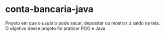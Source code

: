 # conta-bancaria-java

Projeto em que o usuário pode sacar, depositar ou mostrar o saldo na tela. O objetivo desse projeto foi praticar POO e Java
